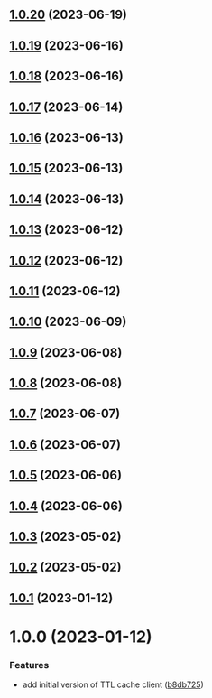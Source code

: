 ## [1.0.20](https://github.com/bbeesley/bags-of-cache/compare/v1.0.19...v1.0.20) (2023-06-19)

## [1.0.19](https://github.com/bbeesley/bags-of-cache/compare/v1.0.18...v1.0.19) (2023-06-16)

## [1.0.18](https://github.com/bbeesley/bags-of-cache/compare/v1.0.17...v1.0.18) (2023-06-16)

## [1.0.17](https://github.com/bbeesley/bags-of-cache/compare/v1.0.16...v1.0.17) (2023-06-14)

## [1.0.16](https://github.com/bbeesley/bags-of-cache/compare/v1.0.15...v1.0.16) (2023-06-13)

## [1.0.15](https://github.com/bbeesley/bags-of-cache/compare/v1.0.14...v1.0.15) (2023-06-13)

## [1.0.14](https://github.com/bbeesley/bags-of-cache/compare/v1.0.13...v1.0.14) (2023-06-13)

## [1.0.13](https://github.com/bbeesley/bags-of-cache/compare/v1.0.12...v1.0.13) (2023-06-12)

## [1.0.12](https://github.com/bbeesley/bags-of-cache/compare/v1.0.11...v1.0.12) (2023-06-12)

## [1.0.11](https://github.com/bbeesley/bags-of-cache/compare/v1.0.10...v1.0.11) (2023-06-12)

## [1.0.10](https://github.com/bbeesley/bags-of-cache/compare/v1.0.9...v1.0.10) (2023-06-09)

## [1.0.9](https://github.com/bbeesley/bags-of-cache/compare/v1.0.8...v1.0.9) (2023-06-08)

## [1.0.8](https://github.com/bbeesley/bags-of-cache/compare/v1.0.7...v1.0.8) (2023-06-08)

## [1.0.7](https://github.com/bbeesley/bags-of-cache/compare/v1.0.6...v1.0.7) (2023-06-07)

## [1.0.6](https://github.com/bbeesley/bags-of-cache/compare/v1.0.5...v1.0.6) (2023-06-07)

## [1.0.5](https://github.com/bbeesley/bags-of-cache/compare/v1.0.4...v1.0.5) (2023-06-06)

## [1.0.4](https://github.com/bbeesley/bags-of-cache/compare/v1.0.3...v1.0.4) (2023-06-06)

## [1.0.3](https://github.com/bbeesley/bags-of-cache/compare/v1.0.2...v1.0.3) (2023-05-02)

## [1.0.2](https://github.com/bbeesley/bags-of-cache/compare/v1.0.1...v1.0.2) (2023-05-02)

## [1.0.1](https://github.com/bbeesley/bags-of-cache/compare/v1.0.0...v1.0.1) (2023-01-12)

# 1.0.0 (2023-01-12)


### Features

* add initial version of TTL cache client ([b8db725](https://github.com/bbeesley/bags-of-cache/commit/b8db72522ce8b83569dfb7a45d3af80abb661638))
